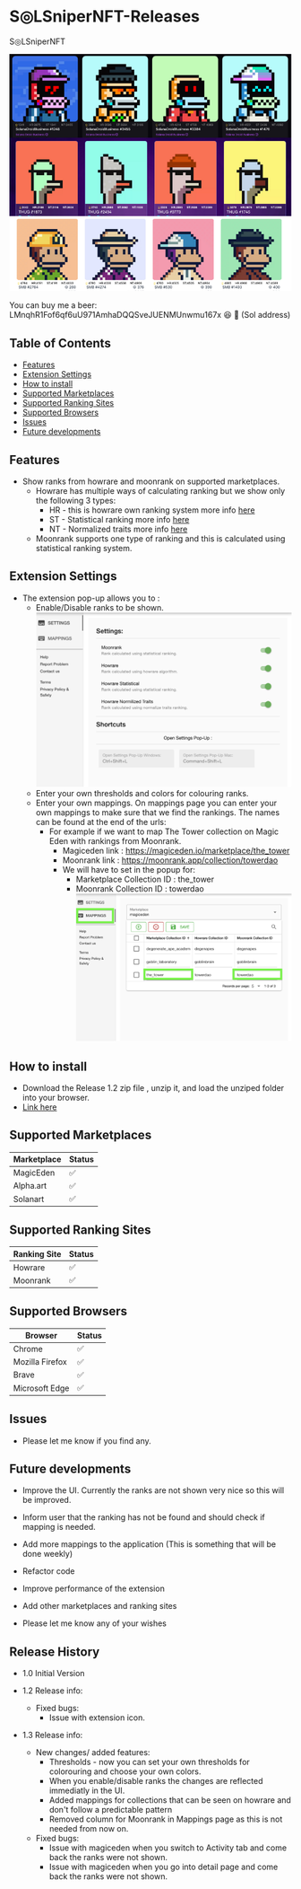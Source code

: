 # S◎LSniperNFT-Releases

S◎LSniperNFT

![solsnipernft png](images/solsnipernft.png)

You can buy me a beer: LMnqhR1Fof6qf6uU971AmhaDQQSveJUENMUnwmu167x 😆 🍻 (Sol address)
## Table of Contents

- [Features](#features)
- [Extension Settings](#extension-settings)
- [How to install](#how-to-install)
- [Supported Marketplaces](#supported-marketplaces)
- [Supported Ranking Sites](#supported-ranking-sites)
- [Supported Browsers](#supported-browsers)
- [Issues](#issues)
- [Future developments](#future-developments)
## Features

- Show ranks from howrare and moonrank on supported marketplaces.
    - Howrare has multiple ways of calculating ranking but we show only the following 3 types:
        - HR - this is howrare own ranking system more info  <a href="https://howrare.is/faq/#rarity_calculation">here </a>
        - ST - Statistical ranking more info <a href="https://howrare.is/faq/#statistical_rarity">here</a>
        - NT - Normalized traits more info <a href="https://howrare.is/faq/#trait_normalization">here</a>
    - Moonrank supports one type of ranking and this is calculated using statistical ranking system.
## Extension Settings

- The extension pop-up allows you to :
    - Enable/Disable ranks to be shown.
        ![Settings png](images/Settings.png)
    - Enter your own thresholds and colors for colouring ranks.
    - Enter your own mappings. On mappings page you can enter your own mappings to make sure that we
    find the rankings. The names can be found at the end of the urls:
        - For example if we want to map The Tower collection on Magic Eden with rankings from Moonrank.
          - Magiceden link : https://magiceden.io/marketplace/the_tower
          - Moonrank link : https://moonrank.app/collection/towerdao
          - We will have to set in the popup for:
            - Marketplace Collection ID : the_tower
            - Moonrank Collection ID : towerdao
            ![Mappings png](images/Mappings.png)

## How to install

- Download the Release 1.2 zip file , unzip it, and load the unziped folder into your browser.
- <a href="https://github.com/kcotoi/SOLSniperNFT-Releases/releases/download/release1.2/solsnipernft-v0.1.2-production.zip
">Link here</a>

## Supported Marketplaces

| Marketplace | Status |
| ----------- | ------ |
|  MagicEden  |   ✅   |
|  Alpha.art  |   ✅   |
|  Solanart   |   ✅   |

## Supported Ranking Sites

| Ranking Site | Status |
| ------------ | ------ |
|   Howrare    |   ✅   |
|   Moonrank   |   ✅   |

## Supported Browsers

| Browser           | Status |
| ----------------- | ------ |
| Chrome            |   ✅   |
| Mozilla Firefox   |   ✅   |
| Brave             |   ✅   |
| Microsoft Edge    |   ✅   |

## Issues

- Please let me know if you find any.

## Future developments

- Improve the UI. Currently the ranks are not shown very nice so this will be improved.

- Inform user that the ranking has not be found and should check if mapping is needed.

- Add more mappings to the application (This is something that will be done weekly)

- Refactor code

- Improve performance of the extension

- Add other marketplaces and ranking sites

- Please let me know any of your wishes
## Release History

- 1.0 Initial Version

- 1.2 Release info:
    - Fixed bugs:
        - Issue with extension icon.

- 1.3 Release info:
    - New changes/ added features:
        - Thresholds - now you can set your own thresholds for colorouring and choose your own colors.
        - When you enable/disable ranks the changes are reflected immediatly in the UI.
        - Added mappings for collections that can be seen on howrare and don't follow a predictable pattern
        - Removed column for Moonrank in Mappings page as this is not needed from now on. 
    - Fixed bugs:
    	- Issue with magiceden when you switch to Activity tab and come back the ranks were not shown.
    	- Issue with magiceden when you go into detail page and come back the ranks were not shown.

